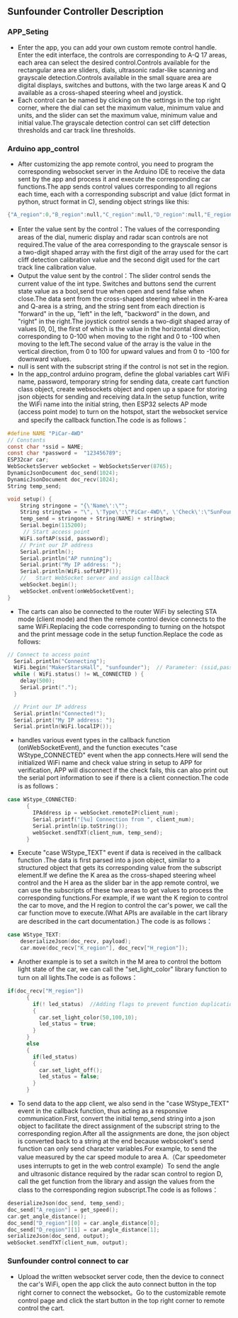 ## Sunfounder Controller Description
### APP_Seting
- Enter the app, you can add your own custom remote control handle. Enter the edit interface, the controls are corresponding to A-Q 17 areas, each area can select the desired control.Controls available for the rectangular area are sliders, dials, ultrasonic radar-like scanning and grayscale detection.Controls available in the small square area are digital displays, switches and buttons, with the two large areas K and Q available as a cross-shaped steering wheel and joystick.
- Each control can be named by clicking on the settings in the top right corner, where the dial can set the maximum value, minimum value and units, and the slider can set the maximum value, minimum value and initial value.The grayscale detection control can set cliff detection thresholds and car track line thresholds.

### Arduino app_control
- After customizing the app remote control, you need to program the corresponding websocket server in the Arduino IDE to receive the data sent by the app and process it and execute the corresponding car functions.The app sends control values corresponding to all regions each time, each with a corresponding subscript and value (dict format in python, struct format in C), sending object strings like this:
```C
{"A_region":0,"B_region":null,"C_region":null,"D_region":null,"E_region":null,"F_region":false,"G_region":null,"H_region":50,"I_region":null,"J_region":null,"K_region":"stop","L_region":[110,400],"N_region":null,"O_region":null,"P_region":null,"Q_region":[0,0],"M_region":false}
```
- Enter the value sent by the control：The values of the corresponding areas of the dial, numeric display and radar scan controls are not required.The value of the area corresponding to the grayscale sensor is a two-digit shaped array with the first digit of the array used for the cart cliff detection calibration value and the second digit used for the cart track line calibration value.
- Output the value sent by the control：The slider control sends the current value of the int type. Switches and buttons send the current state value as a bool,send true when open and send false when close.The data sent from the cross-shaped steering wheel in the K-area and Q-area is a string, and the string sent from each direction is "forward" in the up, "left" in the left, "backword" in the down, and "right" in the right.The joystick control sends a two-digit shaped array of values [0, 0], the first of which is the value in the horizontal direction, corresponding to 0-100 when moving to the right and 0 to -100 when moving to the left.The second value of the array is the value in the vertical direction, from 0 to 100 for upward values and from 0 to -100 for downward values.
- null is sent with the subscript string if the control is not set in the region.
- In the app_control arduino program, define the global variables cart WiFi name, password, temporary string for sending data, create cart function class object, create websockets object and open up a space for storing json objects for sending and receiving data.In the setup function, write the WiFi name into the initial string, then ESP32 selects AP mode (access point mode) to turn on the hotspot, start the websocket service and specify the callback function.The code is as follows：
```C
#define NAME "PiCar-4WD"
// Constants
const char *ssid = NAME;
const char *password =  "123456789";
ESP32car car;
WebSocketsServer webSocket = WebSocketsServer(8765);
DynamicJsonDocument doc_send(1024);
DynamicJsonDocument doc_recv(1024);
String temp_send;

void setup() {
    String stringone = "{\'Name\':\"";
    String stringtwo = "\", \'Type\':\"PiCar-4WD\", \'Check\':\"SunFounder Controller\"}";
    temp_send = stringone + String(NAME) + stringtwo;
    Serial.begin(115200);
     // Start access point
    WiFi.softAP(ssid, password);
    // Print our IP address 
    Serial.println();
    Serial.println("AP running");
    Serial.print("My IP address: ");
    Serial.println(WiFi.softAPIP());
    //   Start WebSocket server and assign callback
    webSocket.begin(); 
    webSocket.onEvent(onWebSocketEvent);
}

```

- The carts can also be connected to the router WiFi by selecting STA mode (client mode) and then the remote control device connects to the same WiFi.Replacing the code corresponding to turning on the hotspot and the print message code in the  setup function.Replace the code as follows:
```C
// Connect to access point
  Serial.println("Connecting");
  WiFi.begin("MakerStarsHall", "sunfounder");  // Parameter: (ssid,password)
  while ( WiFi.status() != WL_CONNECTED ) {
    delay(500);
    Serial.print(".");
  }

  // Print our IP address
  Serial.println("Connected!");
  Serial.print("My IP address: ");
  Serial.println(WiFi.localIP());
  ```
- handles various event types in the callback function (onWebSocketEvent), and the function executes "case WStype_CONNECTED" event when the app connects.Here will send the initialized WiFi name and check value string in setup to APP for verification, APP will disconnect if the check fails, this can also print out the serial port information to see if there is a client connection.The code is as follows：
```C
case WStype_CONNECTED:
      {
        IPAddress ip = webSocket.remoteIP(client_num);
        Serial.printf("[%u] Connection from ", client_num);
        Serial.println(ip.toString());
        webSocket.sendTXT(client_num, temp_send);
      }

```
- Execute "case WStype_TEXT" event if data is received in the callback function .The data is first parsed into a json object, similar to a structured object that gets its corresponding value from the subscript element.If we define the K area as the cross-shaped steering wheel control and the H area as the slider bar in the app remote control, we can use the subscripts of these two areas to get values to process the corresponding functions.For example, if we want the K region to control the car to move, and the H region to control the car's power, we call the car function move to execute.(What APIs are available in the cart library are described in the cart documentation.) The code is as follows：

```C
case WStype_TEXT:
    deserializeJson(doc_recv, payload);
    car.move(doc_recv["K_region"], doc_recv["H_region"]);
```
- Another example is to set a switch in the M area to control the bottom light state of the car, we can call the "set_light_color" library function to turn on all lights.The code is as follows：
```C
if(doc_recv["M_region"]) 
      {
        if(! led_status)  //Adding flags to prevent function duplication
        {
          car.set_light_color(50,100,10);
          led_status = true;
        }
      }
      else 
      {
        if(led_status)
        {
          car.set_light_off();
          led_status = false;
        }
      }
```
- To send data to the app client, we also send in the "case WStype_TEXT" event in the callback function, thus acting as a responsive communication.First, convert the initial temp_send string into a json object to facilitate the direct assignment of the subscript string to the corresponding region.After all the assignments are done, the json object is converted back to a string at the end because webscoket's send function can only send character variables.For example, to send the value measured by the car speed module to area A.（Car speedometer uses interrupts to get in the web control example）To send the angle and ultrasonic distance required by the radar scan control to region D, call the get function from the library and assign the values from the class to the corresponding region subscript.The code is as follows：
```C
deserializeJson(doc_send, temp_send);  
doc_send["A_region"] = get_speed();  
car.get_angle_distance();
doc_send["D_region"][0] = car.angle_distance[0]; 
doc_send["D_region"][1] = car.angle_distance[1]; 
serializeJson(doc_send, output);
webSocket.sendTXT(client_num, output); 
```

### Sunfounder control connect to car
- Upload the written websocket server code, then  the device to connect the car's WiFi, open the app click the auto connect button in the top right corner to connect the websocket。Go to the customizable remote control page and click the start button in the top right corner to remote control the cart.

